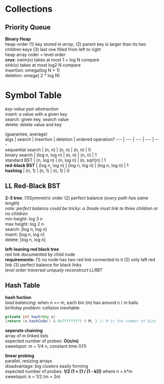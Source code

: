 # Collections  
  
## Priority Queue
  
  **Binary Heap**  
  heap-order (1) key stored in *array*, (2) parent key is larger than its two children keys (3) last row filled from left to right  
  heap array order = level order  
  **crux**: swim(x) takes at most 1 + log N compare   
            sink(x) takes at most log2 N compare  
  insertion: omega(log N + 1)  
  deletion: omega( 2 * log N)
  
  

# Symbol Table  
  
  *key-value pair abstraction*  
  insert: a value with a given key  
  search: given key, search value  
  delete: delete value and key  
  
(guarantee, average)  
algs | search | insertion | deletion | ordered operation? 
--- | --- | --- | --- | ---  
sequential search | (n, n) | (n, n) | (n, n) | 0  
binary search | (log n, log n) | (n, n) | (n, n) | 1  
standard BST | (n, log n) | (n, log n) | (n, sqrt(n) | 1  
**red-black BST** | (log n, log n) | (log n, log n) | (log n, log n) | 1  
**hashing** | (n, 1) | (n, 1) | (n, 1) | 0  



## LL Red-Black BST  
**2-3 tree**: (1)Symmetric order (2) perfect balance (*every path has same length*)  
*note: perfect balance could be tricky: a 3node must link to three children or no children*  
min height: log 3 n  
max height: log 2 n  
search: [log n, log n]  
insert: [log n, log n]  
delete: [log n, log n]
  
  **left-leaning red black tree**  
  red link documented by child node  
  **requirements:** (1) no node has two red link connected to it (2) only left red link (3) perfect balance for black links  
  *level order traversal uniquely reconstruct LLRBT*  
  
## Hash Table  
**hash fuction**  
*load balancing*: when n >> m, each bin (m) has around n / m balls  
*birthday problem*: collision inevitable  
  ``` java
  private int hash(Key x)  
  {return (x.hashCode() & 0x7fffffff) % M; } // M is the number of bins  
  ```

**seperate chaining**  
array of m linked lists  
expected number of probes: **O(n/m)**  
sweetspot: m ~ 1/4 n, constant time O(1)  

**linear probing**  
parallel, resizing arrays  
disadvantage: big clusters easily forming  
expected number of probes: **1/2 (1 + [1 / (1 - k)])** where n = k*m   
sweetspot: k = 1/2 (m = 2n)  

  








